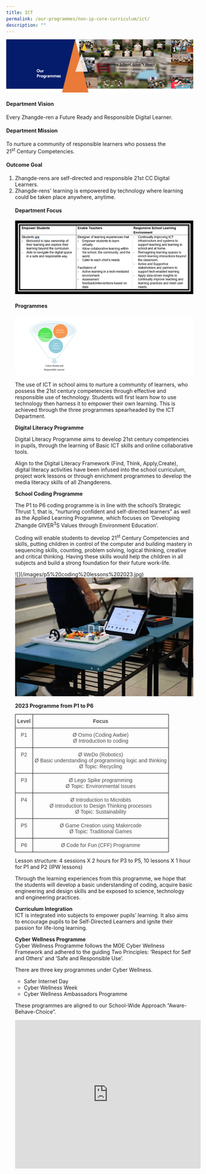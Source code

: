 ```yaml
---
title: ICT
permalink: /our-programmes/non-ip-core-curriculum/ict/
description: ""
---
```

<img src="/images/OurProgrammes1.png">
<h4><strong>Department Vision</strong></h4>
<p>Every Zhangde-ren a Future Ready and Responsible Digital Learner.</p>
<h4><strong>Department Mission</strong></h4>
<p>To nurture a community of responsible learners who possess the 21<sup>st</sup>&nbsp;Century Competencies.</p>
<h4><strong>Outcome Goal</strong></h4>
<ol>
<li>Zhangde-rens are self-directed and responsible 21st CC Digital Learners.</li>
<li>Zhangde-rens'  learning is empowered by technology where learning could be taken place anywhere, anytime.</li>

<h4><strong>Department Focus</strong></h4>
<img src="/images/ict%20dept%20focus.png">
<h4><strong>Programmes</strong></h4>
<img src="/images/ICT.png">
<p>The use of ICT in school aims to nurture a community of learners, who possess the 21st century competencies through effective and responsible use of technology. Students will first learn how to use technology then harness it to empower their own learning. This is achieved through the three programmes spearheaded by the ICT Department.</p>
<p><strong>Digital Literacy Programme</strong></p>
<p>Digital Literacy Programme aims to develop 21st century competencies in pupils, through the learning of Basic ICT skills and online collaborative tools.&nbsp;</p>
<p>Align to the Digital Literacy Framework (Find, Think, Apply,Create), digital literacy activities have been infused into the school curriculum, project work lessons or through enrichment programmes to develop the media literacy skills of all Zhangderens.</p>
<p><strong>School Coding Programme </strong></p>
<p>The P1 to P6 coding programme is in line with the school’s Strategic Thrust 1, that is, “nurturing confident and self-directed learners” as well as the Applied Learning Programme, which focuses on ‘Developing Zhangde GIVER<sup>3</sup>S Values through Environment Education’.</p>
<p>Coding will enable students to develop 21<sup>st</sup>&nbsp;Century Competencies and skills, putting&nbsp;children in control of the computer and building mastery in sequencing skills, counting, problem solving, logical thinking, creative and critical thinking. Having these skills would help the children in all subjects and build a strong foundation for their future work-life.</p>
![](/images/p5%20coding%20lessons%202023.jpg)
<img src="/images/School%20Coding%20Programme.gif">
<p><strong>2023 Programme from P1 to P6</strong></p>
<style type="text/css">
.tg  {border-collapse:collapse;border-spacing:0;}
.tg td{border-color:black;border-style:solid;border-width:1px;font-family:Arial, sans-serif;font-size:14px;
  overflow:hidden;padding:10px 5px;word-break:normal;}
.tg th{border-color:black;border-style:solid;border-width:1px;font-family:Arial, sans-serif;font-size:14px;
  font-weight:normal;overflow:hidden;padding:10px 5px;word-break:normal;}
.tg .tg-8dwo{color:#4C4C4C;text-align:center;vertical-align:top}
.tg .tg-uv15{color:#4C4C4C;font-weight:bold;text-align:center;vertical-align:top}
</style>
<table class="tg">
<thead>
  <tr>
    <th class="tg-uv15">Level</th>
    <th class="tg-uv15">Focus</th>
  </tr>
</thead>
<tbody>
  <tr>
    <td class="tg-8dwo">P1</td>
    <td class="tg-8dwo">Ø  Osmo (Coding Awbie)<br>Ø  Introduction to coding</td>
  </tr>
  <tr>
    <td class="tg-8dwo">P2</td>
    <td class="tg-8dwo">Ø  WeDo (Robotics)<br>Ø  Basic understanding of programming logic and thinking<br>Ø  Topic: Recycling</td>
  </tr>
  <tr>
    <td class="tg-8dwo">P3</td>
    <td class="tg-8dwo">Ø  Lego Spike programming<br>Ø  Topic: Environmental Issues</td>
  </tr>
  <tr>
    <td class="tg-8dwo">P4</td>
    <td class="tg-8dwo">Ø  Introduction to Microbits<br>Ø  Introduction to Design Thinking processes<br>Ø  Topic: Sustainability</td>
  </tr>
  <tr>
    <td class="tg-8dwo">P5</td>
    <td class="tg-8dwo">Ø  Game Creation using Makercode<br>Ø  Topic: Traditional Games</td>
  </tr>
  <tr>
    <td class="tg-8dwo">P6</td>
    <td class="tg-8dwo">Ø Code for Fun (CFF) Programme</td>
  </tr>
</tbody>
</table>
<p>Lesson structure: 4 sessions X 2 hours for P3 to P5, 10 lessons X 1 hour for P1 and P2 (IPW lessons)</p>
<p>Through the learning experiences from this programme, we hope that the students will develop a basic understanding of coding, acquire basic engineering and design skills and be exposed to science, technology and engineering practices.</p>
<p><strong>Curriculum Integration<br></strong>ICT is integrated into subjects to empower pupils’ learning. It also aims to encourage pupils to be Self-Directed Learners and ignite their passion for life-long learning.</p>
<p><strong>Cyber Wellness Programme<br></strong>Cyber Wellness Programme follows the MOE Cyber Wellness Framework and adhered to the guiding Two Principles: ‘Respect for Self and Others’ and ‘Safe and Responsible Use’.</p>
<p>There are three key programmes under Cyber Wellness.</p>
<ul>
<li>Safer Internet Day</li>
<li>Cyber Wellness Week</li>
<li>Cyber Wellness Ambassadors Programme</li>
</ul>
<p>These programmes are aligned to our School-Wide Approach “Aware-Behave-Choice”.</p>
<iframe src="https://docs.google.com/presentation/d/e/2PACX-1vQQ9eXbqfhVzDtI2Y_Oq3OGA1ITGw4wjEq5r0j-OQaWgnI3lJMaQB3bAuNFTQkpK1CLxOqW9wtLH4KB/embed?start=true&amp;loop=true&amp;delayms=3000" frameborder="0" width="500" height="400" allowfullscreen="true"></iframe></ol>